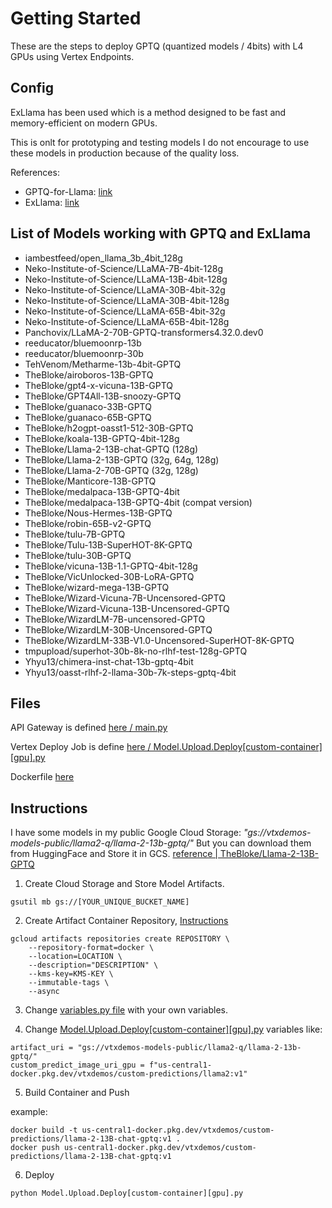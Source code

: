 # Getting Started
These are the steps to deploy GPTQ (quantized models / 4bits) with L4 GPUs using Vertex Endpoints.

## Config
ExLlama has been used which is a method designed to be fast and memory-efficient on modern GPUs.

This is onlt for prototyping and testing models I do not encourage to use these models in production because of the quality loss.

References:

- GPTQ-for-Llama: [link](https://github.com/qwopqwop200/GPTQ-for-LLaMa)
- ExLlama: [link](https://github.com/turboderp/exllama)

## List of Models working with GPTQ and ExLlama

- iambestfeed/open_llama_3b_4bit_128g
- Neko-Institute-of-Science/LLaMA-7B-4bit-128g
- Neko-Institute-of-Science/LLaMA-13B-4bit-128g
- Neko-Institute-of-Science/LLaMA-30B-4bit-32g
- Neko-Institute-of-Science/LLaMA-30B-4bit-128g
- Neko-Institute-of-Science/LLaMA-65B-4bit-32g
- Neko-Institute-of-Science/LLaMA-65B-4bit-128g
- Panchovix/LLaMA-2-70B-GPTQ-transformers4.32.0.dev0
- reeducator/bluemoonrp-13b
- reeducator/bluemoonrp-30b
- TehVenom/Metharme-13b-4bit-GPTQ
- TheBloke/airoboros-13B-GPTQ
- TheBloke/gpt4-x-vicuna-13B-GPTQ
- TheBloke/GPT4All-13B-snoozy-GPTQ
- TheBloke/guanaco-33B-GPTQ
- TheBloke/guanaco-65B-GPTQ
- TheBloke/h2ogpt-oasst1-512-30B-GPTQ
- TheBloke/koala-13B-GPTQ-4bit-128g
- TheBloke/Llama-2-13B-chat-GPTQ (128g)
- TheBloke/Llama-2-13B-GPTQ (32g, 64g, 128g)
- TheBloke/Llama-2-70B-GPTQ (32g, 128g)
- TheBloke/Manticore-13B-GPTQ
- TheBloke/medalpaca-13B-GPTQ-4bit
- TheBloke/medalpaca-13B-GPTQ-4bit (compat version)
- TheBloke/Nous-Hermes-13B-GPTQ
- TheBloke/robin-65B-v2-GPTQ
- TheBloke/tulu-7B-GPTQ
- TheBloke/Tulu-13B-SuperHOT-8K-GPTQ
- TheBloke/tulu-30B-GPTQ
- TheBloke/vicuna-13B-1.1-GPTQ-4bit-128g
- TheBloke/VicUnlocked-30B-LoRA-GPTQ
- TheBloke/wizard-mega-13B-GPTQ
- TheBloke/Wizard-Vicuna-7B-Uncensored-GPTQ
- TheBloke/Wizard-Vicuna-13B-Uncensored-GPTQ
- TheBloke/WizardLM-7B-uncensored-GPTQ
- TheBloke/WizardLM-30B-Uncensored-GPTQ
- TheBloke/WizardLM-33B-V1.0-Uncensored-SuperHOT-8K-GPTQ
- tmpupload/superhot-30b-8k-no-rlhf-test-128g-GPTQ
- Yhyu13/chimera-inst-chat-13b-gptq-4bit
- Yhyu13/oasst-rlhf-2-llama-30b-7k-steps-gptq-4bit

## Files

API Gateway is defined [here / main.py](https://github.com/jchavezar/vertex-ai-samples/blob/main/gen_ai/llama2-q%7Cvertex/main.py)

Vertex Deploy Job is define [here / Model.Upload.Deploy[custom-container][gpu].py](https://github.com/jchavezar/vertex-ai-samples/blob/main/gen_ai/llama2-q%7Cvertex/Model.Upload.Deploy%5Bcustom-container%5D%5Bgpu%5D.py)

Dockerfile [here](https://github.com/jchavezar/vertex-ai-samples/blob/main/gen_ai/llama2-q%7Cvertex/Dockerfile)

## Instructions

I have some models in my public Google Cloud Storage: *"gs://vtxdemos-models-public/llama2-q/llama-2-13b-gptq/"*
But you can download them from HuggingFace and Store it in GCS. [reference | TheBloke/Llama-2-13B-GPTQ](https://huggingface.co/TheBloke/Llama-2-13B-GPTQ)

1. Create Cloud Storage and Store Model Artifacts.
```
gsutil mb gs://[YOUR_UNIQUE_BUCKET_NAME]
```

2. Create Artifact Container Repository, [Instructions](https://cloud.google.com/artifact-registry/docs/repositories/create-repos#create-gcloud)
```
gcloud artifacts repositories create REPOSITORY \
    --repository-format=docker \
    --location=LOCATION \
    --description="DESCRIPTION" \
    --kms-key=KMS-KEY \
    --immutable-tags \
    --async
```

3. Change [variables.py file](https://github.com/jchavezar/vertex-ai-samples/blob/main/gen_ai/llama2-q%7Cvertex/variables.py) with your own variables.

4. Change [Model.Upload.Deploy[custom-container][gpu].py](https://github.com/jchavezar/vertex-ai-samples/blob/main/gen_ai/llama2-q%7Cvertex/Model.Upload.Deploy%5Bcustom-container%5D%5Bgpu%5D.py) variables like:

```
artifact_uri = "gs://vtxdemos-models-public/llama2-q/llama-2-13b-gptq/"
custom_predict_image_uri_gpu = f"us-central1-docker.pkg.dev/vtxdemos/custom-predictions/llama2:v1"
```

5. Build Container and Push

example:
```
docker build -t us-central1-docker.pkg.dev/vtxdemos/custom-predictions/llama-2-13B-chat-gptq:v1 .
docker push us-central1-docker.pkg.dev/vtxdemos/custom-predictions/llama-2-13B-chat-gptq:v1
```

6. Deploy

```
python Model.Upload.Deploy[custom-container][gpu].py
```